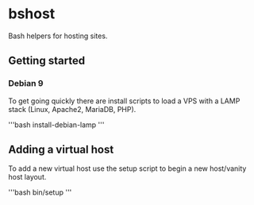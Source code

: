 # bshost
Bash helpers for hosting sites.

## Getting started

### Debian 9

To get going quickly there are install scripts to load a VPS with a LAMP stack (Linux, Apache2, MariaDB, PHP).

'''bash
install-debian-lamp
'''

## Adding a virtual host 

To add a new virtual host use the setup script to begin a new host/vanity host layout.

'''bash
bin/setup 
'''

